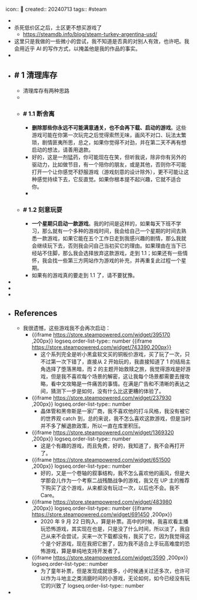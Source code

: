icon:: 📝
created:: 20240713
tags:: #steam

-
- 杀死低价区之后，土区更不想买游戏了
  - https://steamdb.info/blog/steam-turkey-argentina-usd/
- 这里只是我做的一些微小的尝试，我不知道是否真的对别人有效，也许吧。我会用近乎 AI 的写作方式，以掩盖他是我的作品的事实。
-
- ## \# 1 清理库存
  - 清理库存有两种思路
  -
  - ### \# 1.1 断舍离
    - **删除那些你永远不可能满意通关，也不会再下载、启动的游戏**。这些游戏可能在你第一次玩完之后觉得索然无味，画风不对口、玩法太繁琐，剧情匪夷所思，总之，如果你觉得不对劲，并在第二天不再有想启动的想法，请善用退款。
    - 好的，这是一剂猛药，你可能现在在笑，但听我说，除非你有另外的驱动力，比如做节目，有一个陪你的朋友，或是其他，否则你不可能打开一个让你感觉不舒服游戏（游戏刻意的设计除外），更不可能让这种感觉持续下去，它反直觉。如果你根本提不起兴趣，它就不适合你。
    -
  - ### \# 1.2 刻意玩耍
    - **一个星期只启动一款游戏**。我的时间是这样的，如果每天下班不学习，那么就有一个多种的游戏时间，我会给自己一个星期的时间去熟悉一款游戏，如果它能在五个工作日走到我感兴趣的剧情，那么我就会继续玩下去，否则我会问自己当初买它的理由。如果理由在当下已经站不住脚，那么我会选择放弃这款游戏，走到 1.1；如果还有一些情怀，我会找一些第三方网站作为游戏的补充，并再重复此过程一个星期。
    - 如果有的游戏真的要走到 1.1 了，请不要犹豫。
-
-
-
- ## References
  - 我很遗憾，这些游戏我不会再次启动：
    - {{iframe https://store.steampowered.com/widget/395170 ,200px}}
      logseq.order-list-type:: number
      {{iframe https://store.steampowered.com/widget/743390,200px}}
      - 这个系列完全是听小黑盒软文买的铜板价游戏，买了玩了一次，只不过第一次下错了，直接从 2 开始玩的，我直接知道了 1 的结局主角选择了堕落黑暗，而 2 的主题开始救赎之旅，我觉得游戏是好游戏，但是我不喜欢每个场景的解密，这让我每个场景都需要去搜攻略，看中文攻略是一件痛苦的事情。在满是广告和不清晰的表达之间，猜测下一步是如何，没有什么比这更糟的体验了。
    - {{iframe https://store.steampowered.com/widget/237930 ,200px}}
      logseq.order-list-type:: number
      - 晶体管和黑帝斯是一家厂商，我不喜欢他的打斗风格，我没有被它的世界观 catch 到，总的来说，我不怎么喜欢这款游戏，但是当时并不多了解退款政策，所以一直在库里积压。
    - {{iframe https://store.steampowered.com/widget/1369320 ,200px}}
      logseq.order-list-type:: number
      - 这是个有趣的游戏，而且免费，好的，我知道了，我不会再打开了。
    - {{iframe https://store.steampowered.com/widget/651500 ,200px}}
      logseq.order-list-type:: number
      - 好的，又是一个卷轴的叙事结构，我不怎么喜欢他的画风，但是大学那会儿作为一个考察二战残酷战争的游戏，我又在 UP 主的推荐下购买了这个游戏，从来都没有玩过一次，以后也不会。我不 Care。
    - {{iframe https://store.steampowered.com/widget/483980 ,200px}}
      logseq.order-list-type:: number
      {{iframe https://store.steampowered.com/widget/691450 ,200px}}
      - 2020 年 9 月 22 日购入，算是补票。高中的时候，我喜欢看主播玩恐怖游戏，其实现在也是，只是没了什么时间，所以淡了，我自己从来不会尝试，买来一次下载都没有，我买了它，因为我觉得这个是个好游戏，现在我把它删了，因为我不适合上手玩高难度的恐怖游戏，算是单纯地支持开发者了。
    - {{iframe https://store.steampowered.com/widget/3590 ,200px}}
      logseq.order-list-type:: number
      - 为了童年补票，但是发现成就很多，小时候通关过还多次，也许可以作为斗地主之类消磨时间的小游戏，无论如何，如今已经没有玩它的兴致了
        logseq.order-list-type:: number
-